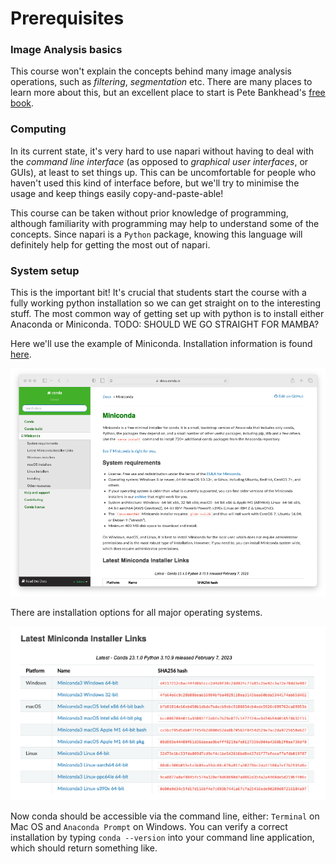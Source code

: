 # Prerequisites

### Image Analysis basics
This course won't explain the concepts behind many image analysis operations, such as _filtering_, _segmentation_ etc. There are many places to learn more about this, but an excellent place to start is Pete Bankhead's [free book](https://bioimagebook.github.io/index.html).

### Computing
In its current state, it's very hard to use napari without having to deal with the _command line interface_ (as opposed to _graphical user interfaces_, or GUIs), at least to set things up. This can be uncomfortable for people who haven't used this kind of interface before, but we'll try to minimise the usage and keep things easily copy-and-paste-able!

This course can be taken without prior knowledge of programming, although familiarity with programming may help to understand some of the concepts. Since napari is a `Python` package, knowing this language will definitely help for getting the most out of napari.

### System setup
This is the important bit! It's crucial that students start the course with a fully working python installation so we can get straight on to the interesting stuff. The most common way of getting set up with python is to install either Anaconda or Miniconda. TODO: SHOULD WE GO STRAIGHT FOR MAMBA?

Here we'll use the example of Miniconda. Installation information is found [here](https://docs.conda.io/projects/miniconda/en/latest/miniconda-install.html).

![Miniconda](images/miniconda.png)

There are installation options for all major operating systems.

![Downloads for miniconda](images/miniconda_downloads.png)

Now conda should be accessible via the command line, either: `Terminal` on Mac OS and `Anaconda Prompt` on Windows. You can verify a correct installation by typing `conda --version` into your command line application, which should return something like.
